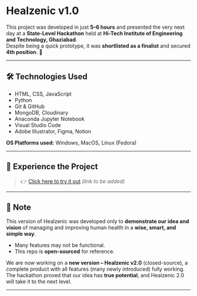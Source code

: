 # Healzenic v1.0

This project was developed in just **5–6 hours** and presented the very next day at a **State-Level Hackathon** held at **Hi-Tech Institute of Engineering and Technology, Ghaziabad**.  
Despite being a quick prototype, it was **shortlisted as a finalist** and secured **4th position**. 🎉  

---

## 🛠️ Technologies Used
- HTML, CSS, JavaScript  
- Python  
- Git & GitHub  
- MongoDB, Cloudinary  
- Anaconda Jupyter Notebook  
- Visual Studio Code  
- Adobe Illustrator, Figma, Notion  

**OS Platforms used:** Windows, MacOS, Linux (Fedora)  

---

## 🚀 Experience the Project
>👉 [Click here to try it out](#) *(link to be added)*  

---

## 📌 Note
This version of Healzenic was developed only to **demonstrate our idea and vision** of managing and improving human health in a **wise, smart, and simple way**.  
- Many features may not be functional.  
- This repo is **open-sourced** for reference.  

We are now working on a **new version – Healzenic v2.0** (closed-source), a complete product with all features (many newly introduced) fully working.  
The hackathon proved that our idea has **true potential**, and Healzenic 2.0 will take it to the next level.  

---